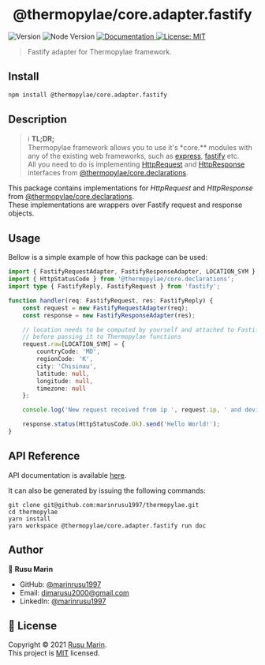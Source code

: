 <h1 align="center">@thermopylae/core.adapter.fastify</h1>
<p>
  <img alt="Version" src="https://img.shields.io/badge/version-0.0.1-blue.svg?cacheSeconds=2592000" />
  <img alt="Node Version" src="https://img.shields.io/badge/node-%3E%3D16-blue.svg"/>
<a href="https://marinrusu1997.github.io/thermopylae/core.adapter.fastify/index.html" target="_blank">
  <img alt="Documentation" src="https://img.shields.io/badge/documentation-yes-brightgreen.svg" />
</a>
<a href="https://github.com/marinrusu1997/thermopylae/blob/master/LICENSE" target="_blank">
  <img alt="License: MIT" src="https://img.shields.io/badge/License-MIT-yellow.svg" />
</a>
</p>

> Fastify adapter for Thermopylae framework.

## Install

```sh
npm install @thermopylae/core.adapter.fastify
```

## Description

> :information_source: **TL;DR;** <br/>
> Thermopylae framework allows you to use it's \*core.\*\* modules with any of the existing web frameworks,
> such as [express][express-link], [fastify][fastify-link] etc. <br/>
> All you need to do is implementing [HttpRequest][core-declarations-http-request-link] and [HttpResponse][core-declarations-http-response-link]
> interfaces from [@thermopylae/core.declarations][core-declarations-link].

This package contains implementations for _HttpRequest_ and _HttpResponse_ from [@thermopylae/core.declarations][core-declarations-link]. <br/>
These implementations are wrappers over Fastify request and response objects.

## Usage

Bellow is a simple example of how this package can be used:

```typescript
import { FastifyRequestAdapter, FastifyResponseAdapter, LOCATION_SYM } from '@thermopylae/core.adapter.fastify';
import { HttpStatusCode } from '@thermopylae/core.declarations';
import type { FastifyReply, FastifyRequest } from 'fastify';

function handler(req: FastifyRequest, res: FastifyReply) {
	const request = new FastifyRequestAdapter(req);
	const response = new FastifyResponseAdapter(res);

	// location needs to be computed by yourself and attached to Fastify request object,
	// before passing it to Thermopylae functions
	request.raw[LOCATION_SYM] = {
		countryCode: 'MD',
		regionCode: 'K',
		city: 'Chisinau',
		latitude: null,
		longitude: null,
		timezone: null
	};

	console.log('New request received from ip ', request.ip, ' and device ', JSON.stringify(request.device));

	response.status(HttpStatusCode.Ok).send('Hello World!');
}
```

## API Reference

API documentation is available [here][api-doc-link].

It can also be generated by issuing the following commands:

```shell
git clone git@github.com:marinrusu1997/thermopylae.git
cd thermopylae
yarn install
yarn workspace @thermopylae/core.adapter.fastify run doc
```

## Author

👤 **Rusu Marin**

- GitHub: [@marinrusu1997](https://github.com/marinrusu1997)
- Email: [dimarusu2000@gmail.com](mailto:dimarusu2000@gmail.com)
- LinkedIn: [@marinrusu1997](https://www.linkedin.com/in/rusu-marin-1638b0156/)

## 📝 License

Copyright © 2021 [Rusu Marin](https://github.com/marinrusu1997). <br/>
This project is [MIT](https://github.com/marinrusu1997/thermopylae/blob/master/LICENSE) licensed.

[api-doc-link]: https://marinrusu1997.github.io/thermopylae/core.adapter.fastify/index.html
[core-declarations-link]: https://marinrusu1997.github.io/thermopylae/core.declarations/index.html
[express-link]: https://expressjs.com/
[fastify-link]: https://www.fastify.io/
[core-declarations-http-request-link]: https://marinrusu1997.github.io/thermopylae/core.declarations/interfaces/http_request.httprequest.html
[core-declarations-http-response-link]: https://marinrusu1997.github.io/thermopylae/core.declarations/interfaces/http_response.httpresponse.html
